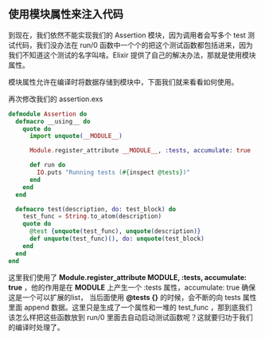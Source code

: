 ## 使用模块属性来注入代码

到现在，我们依然不能实现我们的 Assertion 模块，因为调用者会写多个 test 测试代码，我们没办法在 run/0 函数中一个个的把这个测试函数都包括进来，因为我们不知道这个测试的名字叫啥。Elixir 提供了自己的解决办法，那就是使用模块属性。

模块属性允许在编译时将数据存储到模块中，下面我们就来看看如何使用。

再次修改我们的 assertion.exs

```elixir
defmodule Assertion do
  defmacro __using__ do
    quote do
      import unquote(__MODULE__)

      Module.register_attribute __MODULE__, :tests, accumulate: true

      def run do
        IO.puts "Running tests (#{inspect @tests})"
      end
    end
  end

  defmacro test(description, do: test_block) do
    test_func = String.to_atom(description)
    quote do
      @test {unquote(test_func), unquote(description)}
      def unquote(test_func)(), do: unquote(test_block)
    end
  end
end
```

这里我们使用了 **Module.register_attribute __MODULE__, :tests, accumulate: true** ，他的作用是在 __MODULE__ 上产生一个 :tests 属性，accumulate: true 确保这是一个可以扩展的list， 当后面使用 **@tests {}** 的时候，会不断的向 tests 属性里面 append 数据。这里只是生成了一个属性和一堆的 test_func ，那到底我们该怎么样把这些函数放到 run/0 里面去自动启动测试函数呢？这就要归功于我们的编译时处理了。
